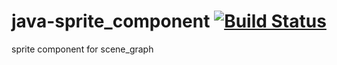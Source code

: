 java-sprite_component [![Build Status](https://travis-ci.org/nathanfaucett/java-sprite_component.svg?branch=master)](https://travis-ci.org/nathanfaucett/java-sprite_component)
=======

sprite component for scene_graph
